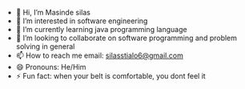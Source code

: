 - 👋 Hi, I’m Masinde silas
- 👀 I’m interested in software engineering
- 🌱 I’m currently learning java programming language
- 💞️ I’m looking to collaborate on software programming and problem solving in general
- 📫 How to reach me email: silasstialo6@gmail.com
- 😄 Pronouns: He/Him
- ⚡ Fun fact: when your belt is comfortable, you dont feel it

<!---
silasstialo/silasstialo is a ✨ special ✨ repository because its `README.md` (this file) appears on your GitHub profile.
You can click the Preview link to take a look at your changes.
--->
